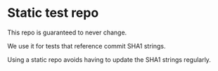 # Static test repo

This repo is guaranteed to never change. 

We use it for tests that reference commit SHA1 strings.

Using a static repo avoids having to update the SHA1 strings regularly.
